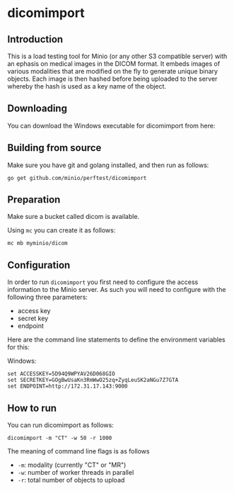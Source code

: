 
# dicomimport 

## Introduction

This is a load testing tool for Minio (or any other S3 compatible server) with an ephasis on medical images in the DICOM format. It embeds images of various modalities that are modified on the fly to generate unique binary objects. Each image is then hashed before being uploaded to the server whereby the hash is used as a key name of the object.

## Downloading 

You can download the Windows executable for dicomimport from here:

## Building from source

Make sure you have git and golang installed, and then run as follows:

```
go get github.com/minio/perftest/dicomimport
```

## Preparation

Make sure a bucket called dicom is available.

Using `mc` you can create it as follows:

```
mc mb myminio/dicom
```

## Configuration

In order to run `dicomimport` you first need to configure the access information to the Minio server. As such you will need to configure with the following three parameters:

- access key
- secret key 
- endpoint

Here are the command line statements to define the environment variables for this: 

Windows:
```
set ACCESSKEY=5D94Q9WPYAV26D068GIO
set SECRETKEY=GOgBwUsaKn3RmWwO25zq+ZyqLeuSK2aNGu7Z7GTA
set ENDPOINT=http://172.31.17.143:9000
```

## How to run

You can run dicomimport as follows:

```
dicomimport -m "CT" -w 50 -r 1000
```

The meaning of command line flags is as follows

- `-m`: modality (currently "CT" or "MR")
- `-w`: number of worker threads in parallel
- `-r`: total number of objects to upload
